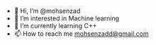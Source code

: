 - 👋 Hi, I’m @mohsenzad
- 👀 I’m interested in Machine learning
- 🌱 I’m currently learning C++
- 📫 How to reach me mohsenzadd@gmail.com

<!---
mohsenzad/mohsenzad is a ✨ special ✨ repository because its `README.md` (this file) appears on your GitHub profile.
You can click the Preview link to take a look at your changes.
--->
